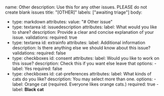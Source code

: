 name: Other
description: Use this for any other issues. PLEASE do not create blank issues
title: "[OTHER]"
labels: ["awaiting triage"]
body:
  - type: markdown
    attributes:
      value: "# Other issue"
  - type: textarea
    id: issuedescription
    attributes:
      label: What would you like to share?
      description: Provide a clear and concise explanation of your issue.
    validations:
      required: true
  - type: textarea
    id: extrainfo
    attributes:
      label: Additional information
      description: Is there anything else we should know about this issue?
    validations:
      required: false
  - type: checkboxes
    id: consent
    attributes:
      label: Would you like to work on this issue?
      description: Check this if you want else leave that
      options:
        - label: Yes
          required: false
  - type: checkboxes
    id: cat-preferences
    attributes:
      label: What kinds of cats do you like?
      description: You may select more than one.
      options:
        - label: Orange cat (required. Everyone likes orange cats.)
          required: true
        - label: **Black cat**
